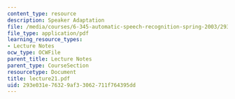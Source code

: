 ```yaml
---
content_type: resource
description: Speaker Adaptation
file: /media/courses/6-345-automatic-speech-recognition-spring-2003/293e031e76329af33062711f764395dd_lecture21.pdf
file_type: application/pdf
learning_resource_types:
- Lecture Notes
ocw_type: OCWFile
parent_title: Lecture Notes
parent_type: CourseSection
resourcetype: Document
title: lecture21.pdf
uid: 293e031e-7632-9af3-3062-711f764395dd
---
```

